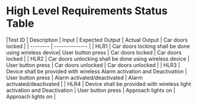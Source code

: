 # High Level Requirements Status Table
|Test ID | Description | Input | Expected Output | Actual Output | Car doors locked |
| -------- | -------------- |
| HLR1 | Car doors locking shall be done using wireless device| User button press | Car doors locked | Car doors locked |
| HLR2 | Car doors unlocking shall be done using wireless device | User button press | Car doors unlocked | Car doors unlocked |
| HLR3 | Device shall be provided with wireless Alarm activation and Deactivation | User button press | Alarm activated/deactivated | Alarm activated/deactivated |
| HLR4 | Device shall be provided with wireless light activation and Deactivation | User button press | Approach lights on | Approach lights on |
